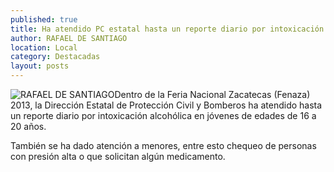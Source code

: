 ```yaml
---
published: true
title: Ha atendido PC estatal hasta un reporte diario por intoxicación alcohólica dentro de la Fenaza 2013
author: RAFAEL DE SANTIAGO
location: Local
category: Destacadas
layout: posts
---
```


![RAFAEL DE SANTIAGO](http://i.imgur.com/WSlMZEum.jpg)Dentro de la Feria Nacional Zacatecas (Fenaza) 2013, la Dirección Estatal de Protección Civil y Bomberos ha atendido hasta un reporte diario por intoxicación alcohólica en jóvenes de edades de 16 a 20 años. 

También se ha dado atención a menores, entre esto chequeo de personas con presión alta o que solicitan algún medicamento.
